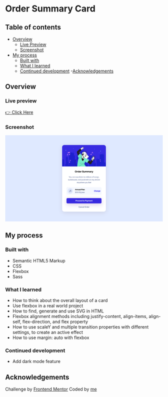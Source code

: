 # Order Summary Card

## Table of contents

- [Overview](#overview)
  - [Live Preview](#Live-preview)
  - [Screenshot](#screenshot)
- [My process](#my-process)
  - [Built with](#built-with)
  - [What I learned](#what-i-learned)
  - [Continued development](#continued-development) -[Acknowledgements](#acknowledgements)

## Overview

### Live preview

[👉 Click Here](https://bhornbhaya.github.io/order-summary-card/)

### Screenshot

![Screenshot](images/screenshot.png)

## My process

### Built with

- Semantic HTML5 Markup
- CSS
- Flexbox
- Sass

### What I learned

- How to think about the overall layout of a card
- Use flexbox in a real world project
- How to find, generate and use SVG in HTML
- Flexbox alignment methods including justify-content, align-items, align-self, flex-direction, and flex property
- How to use scaleY and multiple transition properties with different settings, to create an active effect
- How to use margin: auto with flexbox

### Continued development

- Add dark mode feature

## Acknowledgements

Challenge by [Frontend Mentor](https://www.frontendmentor.io?ref=challenge)
Coded by [me](https://www.linkedin.com/in/bhornbhaya/)
